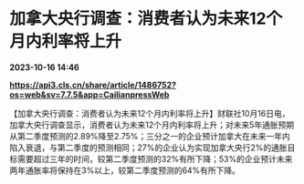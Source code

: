 # 加拿大央行调查：消费者认为未来12个月内利率将上升

**2023-10-16 14:46**

**https://api3.cls.cn/share/article/1486752?os=web&sv=7.7.5&app=CailianpressWeb**

【加拿大央行调查：消费者认为未来12个月内利率将上升】财联社10月16日电，加拿大央行调查显示，消费者认为未来12个月内利率将上升；对未来5年通胀预期从第二季度预测的2.89%降至2.75%；三分之一的企业预计加拿大在未来一年内陷入衰退，与第二季度的预测相同；27%的企业认为实现加拿大央行2%的通胀目标需要超过三年的时间，较第二季度预测的32%有所下降；53%的企业预计未来两年通胀率将保持在3%以上，较第二季度预测的64%有所下降。